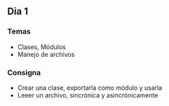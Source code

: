 ## Dia 1

### Temas 
- Clases, Módulos
- Manejo de archivos

### Consigna

- Crear una clase, exportarla como módulo y usarla
- Leeer un archivo, sincrónica y asincrónicamente